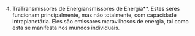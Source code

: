 ﻿4. TraTransmissores de Energiansmissores de Energia**. Estes seres funcionam principalmente, mas não totalmente, com capacidade intraplanetária. Eles são emissores maravilhosos de energia, tal como esta se manifesta nos mundos individuais.